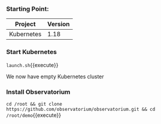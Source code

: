 ### Starting Point:

| Project | Version | 
| ------------- | ------------- |
| Kubernetes | 1.18 |  

### Start Kubernetes

`launch.sh`{{execute}}

We now have empty Kubernetes cluster

### Install Observatorium

`cd /root && git clone https://github.com/observatorium/observatorium.git && cd /root/demo`{{execute}}


